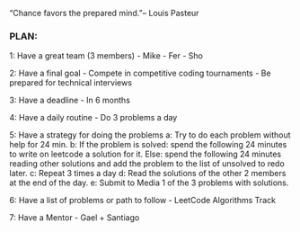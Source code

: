 “Chance favors the prepared mind.”– Louis Pasteur

### PLAN:
1: Have a great team (3 members)
    - Mike
    - Fer
    - Sho

2: Have a final goal
    - Compete in competitive coding tournaments
    - Be prepared for technical interviews

3: Have a deadline
    - In 6 months

4: Have a daily routine
    - Do 3 problems a day

5: Have a strategy for doing the problems
    a: Try to do each problem without help for 24 min.
    b: If the problem is solved:
           spend the following 24 minutes to write on leetcode a solution for it.
       Else:
           spend the following 24 minutes reading other solutions and add the problem to the list of unsolved to redo later.
    c: Repeat 3 times a day
    d: Read the solutions of the other 2 members at the end of the day.
    e: Submit to Media 1 of the 3 problems with solutions.

6: Have a list of problems or path to follow
    - LeetCode Algorithms Track

7: Have a Mentor
    - Gael + Santiago